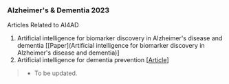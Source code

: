 ### Alzheimer's & Dementia 2023
Articles Related to AI4AD
1. Artificial intelligence for biomarker discovery in Alzheimer's disease and dementia [[Paper](Artificial intelligence for biomarker discovery in Alzheimer's disease and dementia)]
2. Artificial intelligence for dementia prevention [[Article](https://alz-journals.onlinelibrary.wiley.com/doi/full/10.1002/alz.13463)]
> * To be updated.
